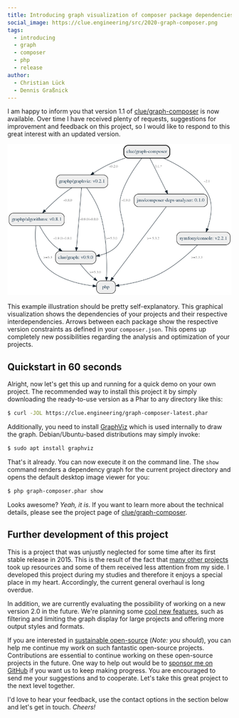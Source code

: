 ```yaml
---
title: Introducing graph visualization of composer package dependencies
social_image: https://clue.engineering/src/2020-graph-composer.png
tags:
  - introducing
  - graph
  - composer
  - php
  - release
author:
  - Christian Lück
  - Dennis Graßnick
---
```


I am happy to inform you that version 1.1 of [clue/graph-composer](https://github.com/clue/graph-composer) is now available.
Over time I have received plenty of requests, suggestions for improvement and feedback on this project, so I would like to respond to this great interest with an updated version.

![Example dependency graph showing dependencies of clue/graph-composer itself](../src/2020-graph-composer.png)
 
This example illustration should be pretty self-explanatory.
This graphical visualization shows the dependencies of your projects and their respective interdependencies.
Arrows between each package show the respective version constraints as defined in your `composer.json`.
This opens up completely new possibilities regarding the analysis and optimization of your projects.

## Quickstart in 60 seconds

Alright, now let's get this up and running for a quick demo on your own project.
The recommended way to install this project it by simply downloading the ready-to-use version as a Phar to any directory like this:

```bash
$ curl -JOL https://clue.engineering/graph-composer-latest.phar
```

Additionally, you need to install [GraphViz](https://www.graphviz.org/) which is used internally to draw the graph.
Debian/Ubuntu-based distributions may simply invoke:

```bash
$ sudo apt install graphviz
```

That's it already.
You can now execute it on the command line.
The `show` command renders a dependency graph for the current project directory and opens the default desktop image viewer for you:

```bash
$ php graph-composer.phar show
```

Looks awesome? *Yeah, it is*.
If you want to learn more about the technical details, please see the project page of [clue/graph-composer](https://github.com/clue/graph-composer).

## Further development of this project

This is a project that was unjustly neglected for some time after its first stable release in 2015. 
This is the result of the fact that [many other projects](../#projects) took up resources and some of them received less attention from my side. 
I developed this project during my studies and therefore it enjoys a special place in my heart.
Accordingly, the current general overhaul is long overdue.

In addition, we are currently evaluating the possibility of working on a new version 2.0 in the future.
We're planning some [cool new features](https://github.com/clue/graph-composer/issues?q=is%3Aissue+is%3Aopen+label%3A%22new+feature%22),
such as filtering and limiting the graph display for large projects and offering more output styles and formats.

If you are interested in [sustainable open-source](2019-sustainability-report) (*Note: you should*), you can help me continue my work on such fantastic open-source projects. 
Contributions are essential to continue working on these open-source projects in the future.
One way to help out would be to [sponsor me on GitHub](https://github.com/sponsors/clue) if you want us to keep making progress.
You are encouraged to send me your suggestions and to cooperate. Let's take this great project to the next level together.

I'd love to hear your feedback, use the contact options in the section below and let's get in touch. *Cheers!*
